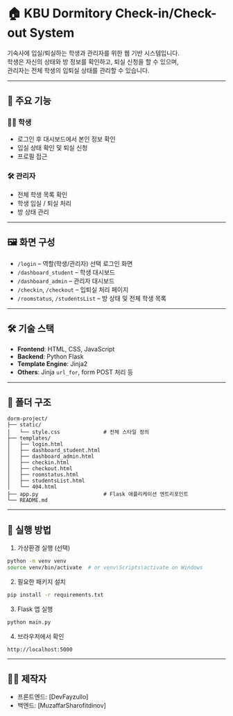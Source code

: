 # 🏠 KBU Dormitory Check-in/Check-out System

기숙사에 입실/퇴실하는 학생과 관리자를 위한 웹 기반 시스템입니다.  
학생은 자신의 상태와 방 정보를 확인하고, 퇴실 신청을 할 수 있으며,  
관리자는 전체 학생의 입퇴실 상태를 관리할 수 있습니다.

---

## 📌 주요 기능

### 👨‍🎓 학생
- 로그인 후 대시보드에서 본인 정보 확인
- 입실 상태 확인 및 퇴실 신청
- 프로필 접근

### 🛠️ 관리자
- 전체 학생 목록 확인
- 학생 입실 / 퇴실 처리
- 방 상태 관리

---

## 🖼️ 화면 구성

- `/login` – 역할(학생/관리자) 선택 로그인 화면  
- `/dashboard_student` – 학생 대시보드  
- `/dashboard_admin` – 관리자 대시보드  
- `/checkin`, `/checkout` – 입퇴실 처리 페이지  
- `/roomstatus`, `/studentsList` – 방 상태 및 전체 학생 목록

---

## 🛠️ 기술 스택

- **Frontend**: HTML, CSS, JavaScript
- **Backend**: Python Flask
- **Template Engine**: Jinja2
- **Others**: Jinja `url_for`, form POST 처리 등

---

## 🧱 폴더 구조

```
dorm-project/
├── static/
│   └── style.css              # 전체 스타일 정의
├── templates/
│   ├── login.html
│   ├── dashboard_student.html
│   ├── dashboard_admin.html
│   ├── checkin.html
│   ├── checkout.html
│   ├── roomstatus.html
│   ├── studentsList.html
│   └── 404.html
├── app.py                     # Flask 애플리케이션 엔트리포인트
└── README.md
```

---

## 🚀 실행 방법

1. 가상환경 실행 (선택)
```bash
python -m venv venv
source venv/bin/activate  # or venv\Scripts\activate on Windows
```

2. 필요한 패키지 설치
```bash
pip install -r requirements.txt
```

3. Flask 앱 실행
```bash
python main.py
```

4. 브라우저에서 확인
```
http://localhost:5000
```

---

## 🙋‍♂️ 제작자

- 프론트엔드: [DevFayzullo]
- 백엔드: [MuzaffarSharofitdinov]
